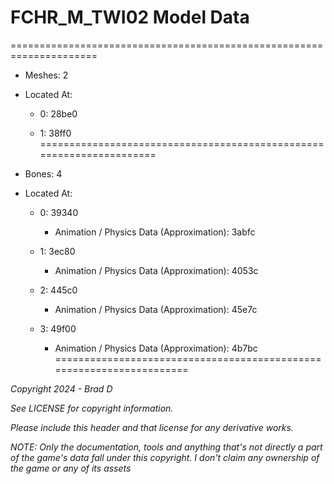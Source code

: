 # FCHR_M_TWI02 Model Data
=====================================================================

* Meshes: 2

* Located At:

  * 0: 28be0

  * 1: 38ff0
=====================================================================

* Bones: 4

* Located At:

  * 0: 39340

    * Animation / Physics Data (Approximation): 3abfc

  * 1: 3ec80

    * Animation / Physics Data (Approximation): 4053c

  * 2: 445c0

    * Animation / Physics Data (Approximation): 45e7c

  * 3: 49f00

    * Animation / Physics Data (Approximation): 4b7bc
=====================================================================

*Copyright 2024 - Brad D*

*See LICENSE for copyright information.*

*Please include this header and that license for any derivative works.*

*NOTE: Only the documentation, tools and anything that's not directly a part of the game's data fall under this copyright. I don't claim any ownership of the game or any of its assets*
